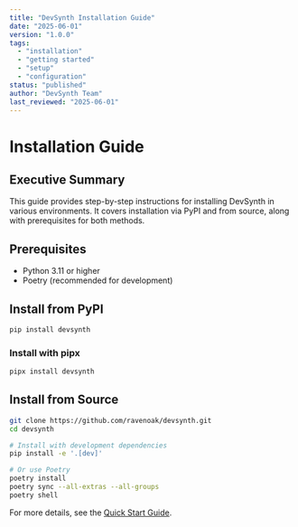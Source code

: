 ```yaml
---
title: "DevSynth Installation Guide"
date: "2025-06-01"
version: "1.0.0"
tags:
  - "installation"
  - "getting started"
  - "setup"
  - "configuration"
status: "published"
author: "DevSynth Team"
last_reviewed: "2025-06-01"
---
```


# Installation Guide

## Executive Summary

This guide provides step-by-step instructions for installing DevSynth in various environments. It covers installation via PyPI and from source, along with prerequisites for both methods.

## Prerequisites
- Python 3.11 or higher
- Poetry (recommended for development)

## Install from PyPI
```bash
pip install devsynth
```

### Install with pipx

```bash
pipx install devsynth
```

## Install from Source
```bash
git clone https://github.com/ravenoak/devsynth.git
cd devsynth

# Install with development dependencies
pip install -e '.[dev]'

# Or use Poetry
poetry install
poetry sync --all-extras --all-groups
poetry shell
```

For more details, see the [Quick Start Guide](../getting_started/quick_start_guide.md).

